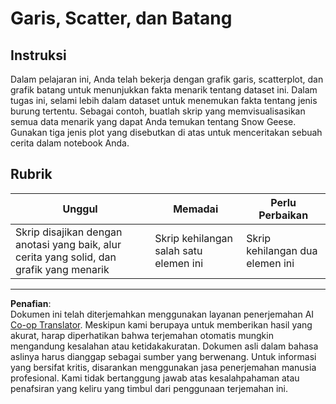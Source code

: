<!--
CO_OP_TRANSLATOR_METADATA:
{
  "original_hash": "0ea21b6513df5ade7419c6b7d65f10b1",
  "translation_date": "2025-08-28T18:32:51+00:00",
  "source_file": "3-Data-Visualization/R/09-visualization-quantities/assignment.md",
  "language_code": "id"
}
-->
# Garis, Scatter, dan Batang

## Instruksi

Dalam pelajaran ini, Anda telah bekerja dengan grafik garis, scatterplot, dan grafik batang untuk menunjukkan fakta menarik tentang dataset ini. Dalam tugas ini, selami lebih dalam dataset untuk menemukan fakta tentang jenis burung tertentu. Sebagai contoh, buatlah skrip yang memvisualisasikan semua data menarik yang dapat Anda temukan tentang Snow Geese. Gunakan tiga jenis plot yang disebutkan di atas untuk menceritakan sebuah cerita dalam notebook Anda.

## Rubrik

Unggul | Memadai | Perlu Perbaikan
--- | --- | -- |
Skrip disajikan dengan anotasi yang baik, alur cerita yang solid, dan grafik yang menarik | Skrip kehilangan salah satu elemen ini | Skrip kehilangan dua elemen ini

---

**Penafian**:  
Dokumen ini telah diterjemahkan menggunakan layanan penerjemahan AI [Co-op Translator](https://github.com/Azure/co-op-translator). Meskipun kami berupaya untuk memberikan hasil yang akurat, harap diperhatikan bahwa terjemahan otomatis mungkin mengandung kesalahan atau ketidakakuratan. Dokumen asli dalam bahasa aslinya harus dianggap sebagai sumber yang berwenang. Untuk informasi yang bersifat kritis, disarankan menggunakan jasa penerjemahan manusia profesional. Kami tidak bertanggung jawab atas kesalahpahaman atau penafsiran yang keliru yang timbul dari penggunaan terjemahan ini.